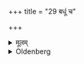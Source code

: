 +++
title = "29 बधूं च"

+++

<details><summary>मूलम्</summary>

बधूं च २९
</details>

<details><summary>Oldenberg</summary>

29. So also the bride.
</details>
